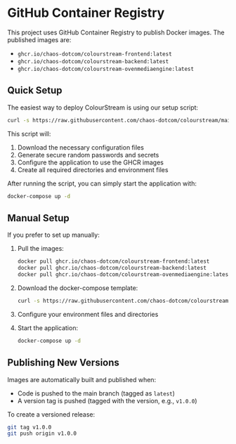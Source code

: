# GitHub Container Registry

This project uses GitHub Container Registry to publish Docker images. The published images are:

- `ghcr.io/chaos-dotcom/colourstream-frontend:latest`
- `ghcr.io/chaos-dotcom/colourstream-backend:latest`
- `ghcr.io/chaos-dotcom/colourstream-ovenmediaengine:latest`

## Quick Setup

The easiest way to deploy ColourStream is using our setup script:

```bash
curl -s https://raw.githubusercontent.com/chaos-dotcom/colourstream/main/setup-ghcr.sh | bash
```

This script will:
1. Download the necessary configuration files
2. Generate secure random passwords and secrets
3. Configure the application to use the GHCR images
4. Create all required directories and environment files

After running the script, you can simply start the application with:

```bash
docker-compose up -d
```

## Manual Setup

If you prefer to set up manually:

1. Pull the images:
   ```bash
   docker pull ghcr.io/chaos-dotcom/colourstream-frontend:latest
   docker pull ghcr.io/chaos-dotcom/colourstream-backend:latest
   docker pull ghcr.io/chaos-dotcom/colourstream-ovenmediaengine:latest
   ```

2. Download the docker-compose template:
   ```bash
   curl -s https://raw.githubusercontent.com/chaos-dotcom/colourstream/main/docker-compose.template.yml > docker-compose.yml
   ```

3. Configure your environment files and directories
   
4. Start the application:
   ```bash
   docker-compose up -d
   ```

## Publishing New Versions

Images are automatically built and published when:
- Code is pushed to the main branch (tagged as `latest`)
- A version tag is pushed (tagged with the version, e.g., `v1.0.0`)

To create a versioned release:
```bash
git tag v1.0.0
git push origin v1.0.0
``` 